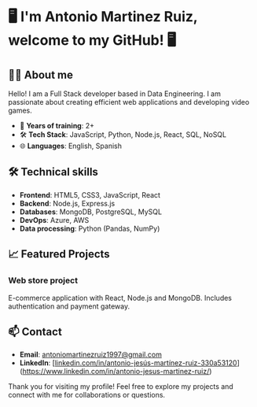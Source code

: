 # 🖥️ I'm Antonio Martinez Ruiz, welcome to my GitHub! 🖥️

## 👨‍💻 About me

Hello! I am a Full Stack developer based in Data Engineering. I am passionate about creating efficient web applications and developing video games.

- 🚀 **Years of training**: 2+
- 🛠 **Tech Stack**: JavaScript, Python, Node.js, React, SQL, NoSQL
- 🌐 **Languages**: English, Spanish

## 🛠 Technical skills

- **Frontend**: HTML5, CSS3, JavaScript, React
- **Backend**: Node.js, Express.js
- **Databases**: MongoDB, PostgreSQL, MySQL
- **DevOps**: Azure, AWS
- **Data processing**: Python (Pandas, NumPy)

## 📈 Featured Projects

### Web store project
E-commerce application with React, Node.js and MongoDB. Includes authentication and payment gateway.

## 📫 Contact

- **Email**: antoniomartinezruiz1997@gmail.com
- **LinkedIn**: [[linkedin.com/in/antonio-jesús-martínez-ruiz-330a53120](https://www.linkedin.com/in/antonio-jes%C3%BAs-mart%C3%ADnez-ruiz-330a53120/)](https://www.linkedin.com/in/antonio-jesus-martinez-ruiz/)

Thank you for visiting my profile! Feel free to explore my projects and connect with me for collaborations or questions.

<!--
**Antoniomr97/antoniomr97** is a ✨ _special_ ✨ repository because its `README.md` (this file) appears on your GitHub profile.

Here are some ideas to get you started:

- 🔭 I’m currently working on ...
- 🌱 I’m currently learning ...
- 👯 I’m looking to collaborate on ...
- 🤔 I’m looking for help with ...
- 💬 Ask me about ...
- 📫 How to reach me: ...
- 😄 Pronouns: ...
- ⚡ Fun fact: ...
-->
